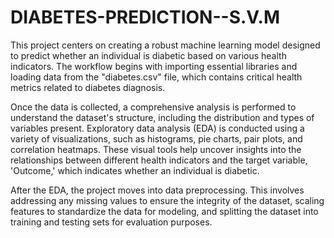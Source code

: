 # DIABETES-PREDICTION--S.V.M
This project centers on creating a robust machine learning model designed to predict whether an individual is diabetic based on various health indicators. The workflow begins with importing essential libraries and loading data from the "diabetes.csv" file, which contains critical health metrics related to diabetes diagnosis.

Once the data is collected, a comprehensive analysis is performed to understand the dataset's structure, including the distribution and types of variables present. Exploratory data analysis (EDA) is conducted using a variety of visualizations, such as histograms, pie charts, pair plots, and correlation heatmaps. These visual tools help uncover insights into the relationships between different health indicators and the target variable, 'Outcome,' which indicates whether an individual is diabetic.

After the EDA, the project moves into data preprocessing. This involves addressing any missing values to ensure the integrity of the dataset, scaling features to standardize the data for modeling, and splitting the dataset into training and testing sets for evaluation purposes.
